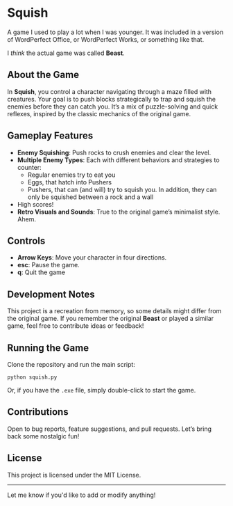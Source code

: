 # Squish

A game I used to play a lot when I was younger. It was included in a version of WordPerfect Office, or WordPerfect Works, or something like that.

I *think* the actual game was called **Beast**.

## About the Game

In **Squish**, you control a character navigating through a maze filled with creatures. Your goal is to push blocks strategically to trap and squish the enemies before they can catch you. It’s a mix of puzzle-solving and quick reflexes, inspired by the classic mechanics of the original game.

## Gameplay Features

- **Enemy Squishing**: Push rocks to crush enemies and clear the level.
- **Multiple Enemy Types**: Each with different behaviors and strategies to counter:
  - Regular enemies try to eat you
  - Eggs, that hatch into Pushers
  - Pushers, that can (and will) try to squish you. In addition, they can only be squished between a rock and a wall
- High scores!
- **Retro Visuals and Sounds**: True to the original game’s minimalist style. Ahem. 

## Controls

- **Arrow Keys**: Move your character in four directions.
- **esc**: Pause the game.
- **q**: Quit the game

## Development Notes

This project is a recreation from memory, so some details might differ from the original game. If you remember the original **Beast** or played a similar game, feel free to contribute ideas or feedback!

## Running the Game

Clone the repository and run the main script:

    python squish.py

Or, if you have the `.exe` file, simply double-click to start the game.

## Contributions

Open to bug reports, feature suggestions, and pull requests. Let’s bring back some nostalgic fun!

## License

This project is licensed under the MIT License.

* * *

Let me know if you'd like to add or modify anything!

